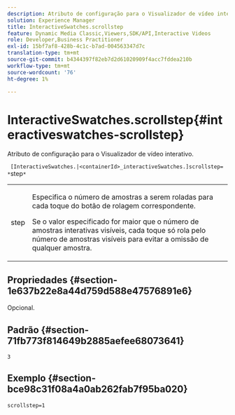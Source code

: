 ```yaml
---
description: Atributo de configuração para o Visualizador de vídeo interativo.
solution: Experience Manager
title: InteractiveSwatches.scrollstep
feature: Dynamic Media Classic,Viewers,SDK/API,Interactive Videos
role: Developer,Business Practitioner
exl-id: 15bf7af8-428b-4c1c-b7ad-004563347d7c
translation-type: tm+mt
source-git-commit: b4344397f82eb7d2d61020909f4acc7fddea210b
workflow-type: tm+mt
source-wordcount: '76'
ht-degree: 1%

---
```


# InteractiveSwatches.scrollstep{#interactiveswatches-scrollstep}

Atributo de configuração para o Visualizador de vídeo interativo.

` [InteractiveSwatches.|<containerId>_interactiveSwatches.]scrollstep= *`step`*`

<table id="table_441553CD34C94A58A9D7CBF772DEDDB6"> 
 <tbody> 
  <tr> 
   <td colname="col1"> <p> <span class="codeph"><span class="varname"> step</span></span> </p> </td> 
   <td colname="col2"> <p>Especifica o número de amostras a serem roladas para cada toque do botão de rolagem correspondente. </p> <p>Se o valor especificado for maior que o número de amostras interativas visíveis, cada toque só rola pelo número de amostras visíveis para evitar a omissão de qualquer amostra. </p> </td> 
  </tr> 
 </tbody> 
</table>

## Propriedades {#section-1e637b22e8a44d759d588e47576891e6}

Opcional.

## Padrão {#section-71fb773f814649b2885aefee68073641}

`3`

## Exemplo {#section-bce98c31f08a4a0ab262fab7f95ba020}

```
scrollstep=1
```
